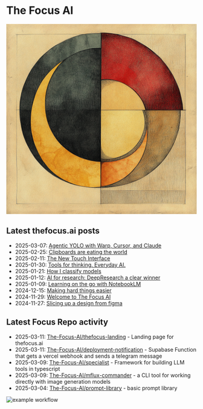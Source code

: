 # The Focus AI

![logo](../img/thefocusai.png)

## Latest thefocus.ai posts

 - 2025-03-07: [Agentic YOLO with Warp, Cursor, and Claude](https://thefocus.ai/posts/agentic-yolo-with-warp-cursor-and-claude/)
 - 2025-02-25: [Clipboards are eating the world](https://thefocus.ai/posts/clipboards-are-eating-the-world/)
 - 2025-02-11: [The New Touch Interface](https://thefocus.ai/posts/the-new-touch-interface/)
 - 2025-01-30: [Tools for thinking.  Everyday AI.](https://thefocus.ai/posts/tools-for-thinking/)
 - 2025-01-21: [How I classify models](https://thefocus.ai/posts/how-i-classify-models/)
 - 2025-01-12: [AI for research: DeepResearch a clear winner](https://thefocus.ai/posts/ai-for-research-deepresearch-wins/)
 - 2025-01-09: [Learning on the go with NotebookLM](https://thefocus.ai/posts/notebooklm-for-research/)
 - 2024-12-15: [Making hard things easier](https://thefocus.ai/posts/making-hard-things-easier/)
 - 2024-11-29: [Welcome to The Focus AI](https://thefocus.ai/posts/about/)
 - 2024-11-27: [Slicing up a design from figma](https://thefocus.ai/posts/slicing-a-design-from-figma/)

## Latest Focus Repo activity

 - 2025-03-11: [The-Focus-AI/thefocus-landing](https://github.com/The-Focus-AI/thefocus-landing) - Landing page for thefocus.ai
 - 2025-03-11: [The-Focus-AI/deployment-notification](https://github.com/The-Focus-AI/deployment-notification) - Supabase Function that gets a vercel webhook and sends a telegram message
 - 2025-03-09: [The-Focus-AI/specialist](https://github.com/The-Focus-AI/specialist) - Framework for building LLM tools in typescript
 - 2025-03-09: [The-Focus-AI/mflux-commander](https://github.com/The-Focus-AI/mflux-commander) - a CLI tool for working directly with image generation models
 - 2025-03-04: [The-Focus-AI/prompt-library](https://github.com/The-Focus-AI/prompt-library) - basic prompt library

![example workflow](https://github.com/The-Focus-AI/.profile/actions/workflows/build.yml/badge.svg)
